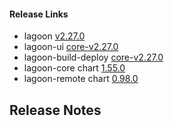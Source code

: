#### Release Links
* lagoon [v2.27.0](https://github.com/uselagoon/lagoon/releases/tag/v2.27.0)
* lagoon-ui [core-v2.27.0](https://github.com/uselagoon/lagoon-ui/releases/tag/core-v2.27.0)
* lagoon-build-deploy [core-v2.27.0](https://github.com/uselagoon/build-deploy-tool/releases/tag/core-v2.27.0)
* lagoon-core chart [1.55.0](https://github.com/uselagoon/lagoon-charts/releases/tag/lagoon-core-1.55.0)
* lagoon-remote chart [0.98.0](https://github.com/uselagoon/lagoon-charts/releases/tag/lagoon-remote-0.98.0)

## Release Notes
